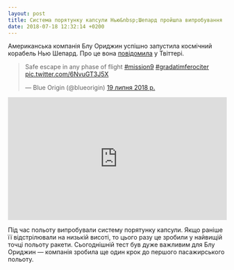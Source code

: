 ```yaml
---
layout: post
title: Система порятунку капсули Нью&nbsp;Шепард пройшла випробування
date: 2018-07-18 12:32:14 +0200
---
```


<style>
.embed-container { 
    position: relative; 
    padding-bottom: 56.25%; 
    height: 0; 
    overflow: hidden; 
    max-width: 100%; 
    } 

.embed-container iframe, .embed-container object, .embed-container embed { 
    position: absolute; 
    top: 0; 
    left: 0; 
    width: 100%; 
    height: 100%; 
    }
</style>


Американська компанія Блу Ориджин успішно запустила космічний корабель Нью Шепард. Про це вона [повідомила](https://twitter.com/blueorigin/status/1019603442824724480) у Твіттері. 

<blockquote class="twitter-tweet" data-lang="uk" data-theme="dark"><p lang="en" dir="ltr">Safe escape in any phase of flight <a href="https://twitter.com/hashtag/mission9?src=hash&amp;ref_src=twsrc%5Etfw">#mission9</a> <a href="https://twitter.com/hashtag/gradatimferociter?src=hash&amp;ref_src=twsrc%5Etfw">#gradatimferociter</a> <a href="https://t.co/6NvuGT3J5X">pic.twitter.com/6NvuGT3J5X</a></p>&mdash; Blue Origin (@blueorigin) <a href="https://twitter.com/blueorigin/status/1019745354470715392?ref_src=twsrc%5Etfw">19 липня 2018 р.</a></blockquote> <script async src="https://platform.twitter.com/widgets.js" charset="utf-8"></script>


<div class='embed-container'>
    <iframe src='https://www.youtube.com/embed/aFY_0vIIzQE' frameborder='0' allowfullscreen>
    </iframe>
</div>

Під час польоту випробували систему порятунку капсули. Якщо раніше її відстрілювали на низькій висоті, то цього разу це зробили у найвищій точці польоту ракети. Сьогоднішній тест був дуже важливим для Блу Ориджин — компанія зробила ще один крок до першого пасажирського польоту.